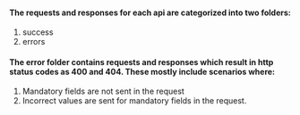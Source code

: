 

#### The requests and responses for each api are categorized into two folders:

1. success
2. errors

#### The error folder contains requests and responses which result in http status codes as 400 and 404. These mostly include scenarios where: 

1. Mandatory fields are not sent in the request
2. Incorrect values are sent for mandatory fields in the request.



 
